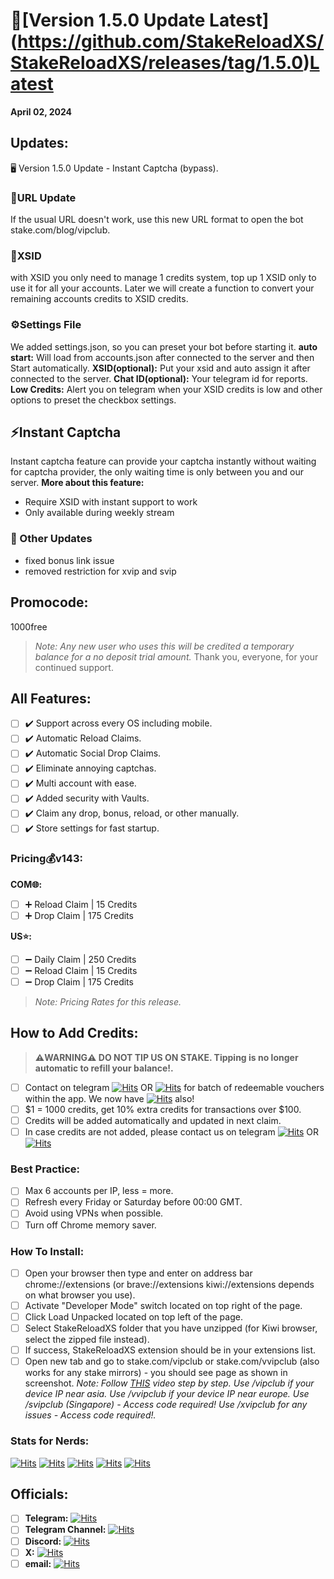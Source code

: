 # **📝[Version 1.5.0 Update Latest] (https://github.com/StakeReloadXS/StakeReloadXS/releases/tag/1.5.0)[Latest](https://github.com/StakeReloadXS/StakeReloadXS/releases/latest)**
**April 02, 2024**

## **Updates:**
🖥 Version 1.5.0 Update - Instant Captcha (bypass).

### **🔗URL Update**
If the usual URL doesn't work, use this new URL format to open the bot stake.com/blog/vipclub.

### **🪪XSID**
with XSID you only need to manage 1 credits system, top up 1 XSID only to use it for all your accounts.
Later we will create a function to convert your remaining accounts credits to XSID credits.

### **⚙Settings File**
We added settings.json, so you can preset your bot before starting it.
**auto start:**
Will load from accounts.json after connected to the server and then Start automatically.
**XSID(optional):**
Put your xsid and auto assign it after connected to the server.
**Chat ID(optional):**
Your telegram id for reports.
**Low Credits:** 
Alert you on telegram when your XSID credits is low and other options to preset the checkbox settings.

## **⚡Instant Captcha**
Instant captcha feature can provide your captcha instantly without waiting for captcha provider, the only waiting time  is only between you and our server.
**More about this feature:**
- Require XSID with instant support to work
- Only available during weekly stream

### **🔧 Other Updates**
- fixed bonus link issue
- removed restriction for xvip and svip

## **Promocode:**
1000free

>_Note: Any new user who uses this will be credited a temporary balance for a no deposit trial amount._
Thank you, everyone, for your continued support.


## **All Features:**
- [ ] ✔️ Support across every OS including mobile.
- [ ] ✔️ Automatic Reload Claims.
- [ ] ✔️ Automatic Social Drop Claims.
- [ ] ✔️ Eliminate annoying captchas.
- [ ] ✔️ Multi account with ease.
- [ ] ✔️ Added security with Vaults.
- [ ] ✔️ Claim any drop, bonus, reload, or other manually.
- [ ] ✔️ Store settings for fast startup.

### **Pricing💰v143:**
**COM🌐:**
- [ ] ➕ Reload Claim | 15 Credits
- [ ] ➕ Drop Claim | 175 Credits

**US⭐:**
- [ ] ➖ Daily Claim | 250 Credits
- [ ] ➖ Reload Claim | 15 Credits
- [ ] ➖ Drop Claim | 175 Credits
>_Note: Pricing Rates for this release._
## **How to Add Credits:**
> **⚠️WARNING⚠️ DO NOT TIP US ON STAKE. Tipping is no longer automatic to refill your balance!.**
- [ ] Contact on telegram [![Hits](https://hits.seeyoufarm.com/api/count/incr/badge.svg?url=https%3A%2F%2Ft.me%2Fsp_stake&count_bg=%2379C83D&title_bg=%237FA1E0&icon=telegram.svg&icon_color=%23FFFFFF&title=%40sp_stake&edge_flat=false)](https://hits.seeyoufarm.com) OR [![Hits](https://hits.seeyoufarm.com/api/count/incr/badge.svg?url=https%3A%2F%2Ft.me%2Fsupitsj&count_bg=%2379C83D&title_bg=%237FA1E0&icon=telegram.svg&icon_color=%23FFFFFF&title=%40SupItsJ&edge_flat=false)](https://hits.seeyoufarm.com) for batch of redeemable vouchers within the app. We now have [![Hits](https://hits.seeyoufarm.com/api/count/incr/badge.svg?url=https%3A%2F%2Fdsc.gg%2Freload-xs&count_bg=%2379C83D&title_bg=%236A9EFF&icon=discord.svg&icon_color=%23FFFFFF&title=Discord&edge_flat=false)](https://hits.seeyoufarm.com) also!
- [ ] $1 = 1000 credits, get 10% extra credits for transactions over $100.
- [ ] Credits will be added automatically and updated in next claim.
- [ ] In case credits are not added, please contact us on telegram [![Hits](https://hits.seeyoufarm.com/api/count/incr/badge.svg?url=https%3A%2F%2Ft.me%2Fsp_stake&count_bg=%2379C83D&title_bg=%237FA1E0&icon=telegram.svg&icon_color=%23FFFFFF&title=%40sp_stake&edge_flat=false)](https://hits.seeyoufarm.com) OR [![Hits](https://hits.seeyoufarm.com/api/count/incr/badge.svg?url=https%3A%2F%2Ft.me%2Fsupitsj&count_bg=%2379C83D&title_bg=%237FA1E0&icon=telegram.svg&icon_color=%23FFFFFF&title=%40SupItsJ&edge_flat=false)](https://hits.seeyoufarm.com) 
### **Best Practice:**
- [ ] Max 6 accounts per IP, less = more.
- [ ] Refresh every Friday or Saturday before 00:00 GMT.
- [ ] Avoid using VPNs when possible.
- [ ] Turn off Chrome memory saver.

### **How To Install:**
- [ ] Open your browser then type and enter on address bar chrome://extensions (or brave://extensions kiwi://extensions depends on what browser you use).
- [ ] Activate "Developer Mode" switch located on top right of the page.
- [ ] Click Load Unpacked located on top left of the page.
- [ ] Select StakeReloadXS folder that you have unzipped (for Kiwi browser, select the zipped file instead).
- [ ] If success, StakeReloadXS extension should be in your extensions list.
- [ ] Open new tab and go to stake.com/vipclub or stake.com/vvipclub (also works for any stake mirrors) - you should see page as shown in screenshot.
_Note: Follow [THIS](https://www.youtube.com/shorts/wScjw3U06I0) video step by step._
_Use /vipclub if your device IP near asia._
_Use /vvipclub if your device IP near europe._
_Use /svipclub (Singapore) - Access code required!_
_Use /xvipclub for any issues - Access code required!._

### Stats for Nerds:
[![Hits](https://hits.seeyoufarm.com/api/count/incr/badge.svg?url=https%3A%2F%2Fgithub.com%2FStakeReloadXS%2FStakeReloadXS&count_bg=%2379C83D&title_bg=%23555555&icon=github.svg&icon_color=%23E7E7E7&title=hits&edge_flat=false)](https://hits.seeyoufarm.com) [![Hits](https://hits.seeyoufarm.com/api/count/incr/badge.svg?url=https%3A%2F%2Fdsc.gg%2Fplayxvip&count_bg=%2379C83D&title_bg=%236A9EFF&icon=discord.svg&icon_color=%23FFFFFF&title=playX+Discord&edge_flat=false)](https://hits.seeyoufarm.com) [![Hits](https://hits.seeyoufarm.com/api/count/incr/badge.svg?url=https%3A%2F%2Ft.me%2FStakeReloadXS&count_bg=%2379C83D&title_bg=%236A9EFF&icon=minutemailer.svg&icon_color=%23FFFFFF&title=Telegram&edge_flat=false)](https://hits.seeyoufarm.com) [![Hits](https://hits.seeyoufarm.com/api/count/incr/badge.svg?url=https%3A%2F%2Fdsc.gg%2Freload-xs&count_bg=%2379C83D&title_bg=%236A9EFF&icon=discord.svg&icon_color=%23FFFFFF&title=Discord&edge_flat=false)](https://hits.seeyoufarm.com) [![Hits](https://hits.seeyoufarm.com/api/count/incr/badge.svg?url=https%3A%2F%2Fx.com%2FReloadedXS&count_bg=%2379C83D&title_bg=%23000000&icon=nutanix.svg&icon_color=%23FFFFFF&title=on+X+%40ReloadedXS&edge_flat=false)](https://hits.seeyoufarm.com) 

## **Officials:**
- [ ] **Telegram:** [![Hits](https://hits.seeyoufarm.com/api/count/incr/badge.svg?url=https%3A%2F%2Ft.me%2FStakeReloadXS&count_bg=%2379C83D&title_bg=%236A9EFF&icon=minutemailer.svg&icon_color=%23FFFFFF&title=Telegram&edge_flat=false)](https://hits.seeyoufarm.com)
- [ ] **Telegram Channel:** [![Hits](https://hits.seeyoufarm.com/api/count/incr/badge.svg?url=https%3A%2F%2Ft.me%2FStakeReloadXS&count_bg=%2379C83D&title_bg=%236A9EFF&icon=minutemailer.svg&icon_color=%23FFFFFF&title=Telegram&edge_flat=false)](https://hits.seeyoufarm.com)
- [ ] **Discord:** [![Hits](https://hits.seeyoufarm.com/api/count/incr/badge.svg?url=https%3A%2F%2Fdsc.gg%2Freload-xs&count_bg=%2379C83D&title_bg=%236A9EFF&icon=discord.svg&icon_color=%23FFFFFF&title=Discord&edge_flat=false)](https://hits.seeyoufarm.com)
- [ ] **X:** [![Hits](https://hits.seeyoufarm.com/api/count/incr/badge.svg?url=https%3A%2F%2Fx.com%2FReloadedXS&count_bg=%2379C83D&title_bg=%23000000&icon=nutanix.svg&icon_color=%23FFFFFF&title=on+X+%40ReloadedXS&edge_flat=false)](https://hits.seeyoufarm.com) 
- [ ] **email:** [![Hits](https://hits.seeyoufarm.com/api/count/incr/badge.svg?url=https%3A%2F%2Foutlook.com&count_bg=%2379C83D&title_bg=%23000000&icon=gmail.svg&icon_color=%23FFFFFF&title=E-mail+Us&edge_flat=false)](https://hits.seeyoufarm.com)
